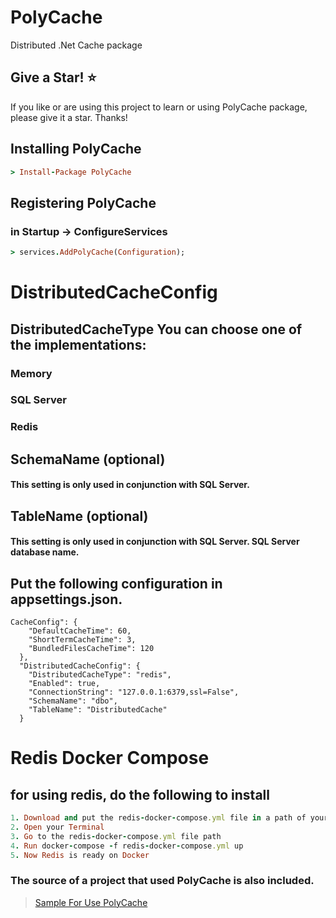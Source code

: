 # PolyCache
Distributed .Net Cache package

## Give a Star! ⭐
If you like or are using this project to learn or using PolyCache package, please give it a star. Thanks!

## Installing PolyCache

```ruby
> Install-Package PolyCache
```

## Registering PolyCache
### in Startup -> ConfigureServices

```ruby
> services.AddPolyCache(Configuration);
```

# DistributedCacheConfig

## DistributedCacheType You can choose one of the implementations:
###  Memory
###  SQL Server
###  Redis

## SchemaName (optional)
#### This setting is only used in conjunction with SQL Server.

## TableName (optional)
#### This setting is only used in conjunction with SQL Server. SQL Server database name.

## Put the following configuration in appsettings.json.
```
CacheConfig": {
    "DefaultCacheTime": 60,
    "ShortTermCacheTime": 3,
    "BundledFilesCacheTime": 120
  },
  "DistributedCacheConfig": {
    "DistributedCacheType": "redis",
    "Enabled": true,
    "ConnectionString": "127.0.0.1:6379,ssl=False",
    "SchemaName": "dbo",
    "TableName": "DistributedCache"
  }
  ```
  
  # Redis Docker Compose
  ## for using redis, do the following to install
  
  ```ruby
  1. Download and put the redis-docker-compose.yml file in a path of your operating system(There is inside the sample project)
  2. Open your Terminal
  3. Go to the redis-docker-compose.yml file path
  4. Run docker-compose -f redis-docker-compose.yml up
  5. Now Redis is ready on Docker
   ```
  
  ### The source of a project that used PolyCache is also included.

> [Sample For Use PolyCache](https://github.com/omid-ahmadpour/PolyCache/tree/master/Sample)
